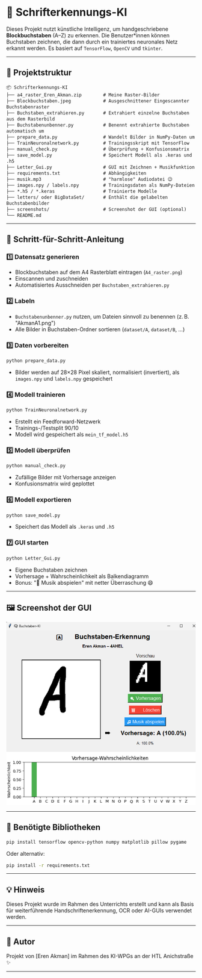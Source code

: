 # 📘 Schrifterkennungs-KI

Dieses Projekt nutzt künstliche Intelligenz, um handgeschriebene **Blockbuchstaben** (A–Z) zu erkennen. Die Benutzer*innen können Buchstaben zeichnen, die dann durch ein trainiertes neuronales Netz erkannt werden. Es basiert auf `TensorFlow`, `OpenCV` und `tkinter`.

---

## 📁 Projektstruktur

```
📦 Schrifterkennungs-KI
├── a4_raster_Eren_Akman.zip        # Meine Raster-Bilder
├── Blockbuchstaben.jpeg            # Ausgeschnittener Eingescannter Buchstabenraster
├── Buchstaben_extrahieren.py       # Extrahiert einzelne Buchstaben aus dem Rasterbild
├── Buchstabenunbenner.py           # Benennt extrahierte Buchstaben automatisch um
├── prepare_data.py                 # Wandelt Bilder in NumPy-Daten um
├── TrainNeuronalnetwork.py         # Trainingsskript mit TensorFlow
├── manual_check.py                 # Überprüfung + Konfusionsmatrix
├── save_model.py                   # Speichert Modell als .keras und .h5
├── Letter_Gui.py                   # GUI mit Zeichnen + Musikfunktion
├── requirements.txt                # Abhängigkeiten
├── musik.mp3                       # "harmlose" Audiodatei 😉
├── images.npy / labels.npy         # Trainingsdaten als NumPy-Dateien
├── *.h5 / *.keras                  # Trainierte Modelle
├── letters/ oder BigDataSet/       # Enthält die gelabelten Buchstabenbilder
├── screenshots/                    # Screenshot der GUI (optional)
└── README.md
```

---

## 🧠 Schritt-für-Schritt-Anleitung

### 1️⃣ Datensatz generieren
- Blockbuchstaben auf dem A4 Rasterblatt eintragen (`A4_raster.png`)
- Einscannen und zuschneiden
- Automatisiertes Ausschneiden per `Buchstaben_extrahieren.py`

### 2️⃣ Labeln
- `Buchstabenunbenner.py` nutzen, um Dateien sinnvoll zu benennen (z. B. "AkmanA1.png")
- Alle Bilder in Buchstaben-Ordner sortieren (`dataset/A`, `dataset/B`, …)

### 3️⃣ Daten vorbereiten

```bash
python prepare_data.py
```

- Bilder werden auf 28×28 Pixel skaliert, normalisiert (invertiert), als `images.npy` und `labels.npy` gespeichert

### 4️⃣ Modell trainieren

```bash
python TrainNeuronalnetwork.py
```

- Erstellt ein Feedforward-Netzwerk
- Trainings-/Testsplit 90/10
- Modell wird gespeichert als `mein_tf_model.h5`

### 5️⃣ Modell überprüfen

```bash
python manual_check.py
```

- Zufällige Bilder mit Vorhersage anzeigen
- Konfusionsmatrix wird geplottet

### 6️⃣ Modell exportieren

```bash
python save_model.py
```

- Speichert das Modell als `.keras` und `.h5`

### 7️⃣ GUI starten

```bash
python Letter_Gui.py
```

- Eigene Buchstaben zeichnen
- Vorhersage + Wahrscheinlichkeit als Balkendiagramm
- Bonus: "🎵 Musik abspielen" mit netter Überraschung 😄

---

## 🖼️ Screenshot der GUI

![GUI Screenshot](screenshots/Bild1_neu.png)

---

## 🧰 Benötigte Bibliotheken

```bash
pip install tensorflow opencv-python numpy matplotlib pillow pygame
```

Oder alternativ:

```bash
pip install -r requirements.txt
```

---

## 💡 Hinweis

Dieses Projekt wurde im Rahmen des Unterrichts erstellt und kann als Basis für weiterführende Handschriftenerkennung, OCR oder AI-GUIs verwendet werden.

---

## 👤 Autor

Projekt von [Eren Akman] im Rahmen des KI-WPGs an der HTL Anichstraße ✨

---


